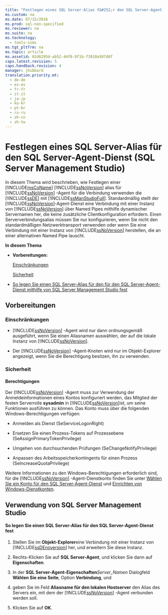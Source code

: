 ```yaml
---
title: "Festlegen eines SQL Server-Alias f&#252;r den SQL Server-Agent-Dienst (SQL Server Management Studio)"
ms.custom: na
ms.date: 07/15/2016
ms.prod: sql-non-specified
ms.reviewer: na
ms.suite: na
ms.technology: 
  - tools-ssms
ms.tgt_pltfrm: na
ms.topic: article
ms.assetid: 02d6295d-ab52-44f0-8f1b-f3910a507d8f
caps.latest.revision: 5
caps.handback.revision: 4
manager: jhubbard
translation.priority.mt: 
  - de-de
  - es-es
  - fr-fr
  - it-it
  - ja-jp
  - ko-kr
  - pt-br
  - ru-ru
  - zh-cn
  - zh-tw
---
```

# Festlegen eines SQL Server-Alias f&#252;r den SQL Server-Agent-Dienst (SQL Server Management Studio)
In diesem Thema wird beschrieben, wie Festlegen einer [!INCLUDE[msCoName](../content/includes/msCoName_md.md)] [!INCLUDE[ssNoVersion](../content/includes/ssNoVersion_md.md)] alias für [!INCLUDE[ssNoVersion](../content/includes/ssNoVersion_md.md)] -Agent für die Verbindung verwenden die [!INCLUDE[ssDE](../content/includes/ssDE_md.md)] mit [!INCLUDE[ssManStudioFull](../content/includes/ssManStudioFull_md.md)]. Standardmäßig stellt der [!INCLUDE[ssNoVersion](../content/includes/ssNoVersion_md.md)]-Agent-Dienst eine Verbindung mit einer Instanz von [!INCLUDE[ssNoVersion](../content/includes/ssNoVersion_md.md)] über Named Pipes mithilfe dynamischer Servernamen her, die keine zusätzliche Clientkonfiguration erfordern. Einen Serververbindungsalias müssen Sie nur konfigurieren, wenn Sie nicht den standardmäßigen Netzwerktransport verwenden oder wenn Sie eine Verbindung mit einer Instanz von [!INCLUDE[ssNoVersion](../content/includes/ssNoVersion_md.md)] herstellen, die an einer alternativen Named Pipe lauscht.  
  
**In diesem Thema**  
  
-   **Vorbereitungen:**  
  
    [Einschränkungen](#Restrictions)  
  
    [Sicherheit](#Security)  
  
-   [So legen Sie einen SQL Server-Alias für den für den SQL Server-Agent-Dienst mithilfe von SQL Server Management Studio fest](#SSMSProcedure)  
  
## <a name="BeforeYouBegin"></a>Vorbereitungen  
  
### <a name="Restrictions"></a>Einschränkungen  
  
-   [!INCLUDE[ssNoVersion](../content/includes/ssNoVersion_md.md)] -Agent wird nur dann ordnungsgemäß ausgeführt, wenn Sie einen Aliasnamen auswählen, der auf die lokale Instanz von [!INCLUDE[ssNoVersion](../content/includes/ssNoVersion_md.md)].  
  
-   Der [!INCLUDE[ssNoVersion](../content/includes/ssNoVersion_md.md)] -Agent-Knoten wird nur im Objekt-Explorer angezeigt, wenn Sie die Berechtigung besitzen, ihn zu verwenden.  
  
### <a name="Security"></a>Sicherheit  
  
#### <a name="Permissions"></a>Berechtigungen  
Der [!INCLUDE[ssNoVersion](../content/includes/ssNoVersion_md.md)] -Agent muss zur Verwendung der Anmeldeinformationen eines Kontos konfiguriert werden, das Mitglied der festen Serverrolle **sysadmin** in [!INCLUDE[ssNoVersion](../content/includes/ssNoVersion_md.md)]ist, um seine Funktionen ausführen zu können. Das Konto muss über die folgenden Windows-Berechtigungen verfügen:  
  
-   Anmelden als Dienst (SeServiceLogonRight)  
  
-   Ersetzen Sie einen Prozess\-Tokens auf Prozessebene (SeAssignPrimaryTokenPrivilege)  
  
-   Umgehen von durchsuchenden Prüfungen (SeChangeNotifyPrivilege)  
  
-   Anpassen des Arbeitsspeicherkontingents für einen Prozess (SeIncreaseQuotaPrivilege)  
  
Weitere Informationen zu den Windows-Berechtigungen erforderlich sind, für die [!INCLUDE[ssNoVersion](../content/includes/ssNoVersion_md.md)] -Agent-Dienstkonto finden Sie unter [Wählen Sie ein Konto für den SQL Server-Agent-Dienst](../content/Select-an-Account-for-the-SQL-Server-Agent-Service.md) und [Einrichten von Windows-Dienstkonten](assetId:///309b9dac-0b3a-4617-85ef-c4519ce9d014).  
  
## <a name="SSMSProcedure"></a>Verwendung von SQL Server Management Studio  
  
#### So legen Sie einen SQL Server-Alias für den SQL Server-Agent-Dienst fest  
  
1.  Stellen Sie im **Objekt-Explorer**eine Verbindung mit einer Instanz von [!INCLUDE[ssDEnoversion](../content/includes/ssDEnoversion_md.md)] her, und erweitern Sie diese Instanz.  
  
2.  Rechts\-Klicken Sie auf **SQL Server-Agent**, und klicken Sie dann auf **Eigenschaften**.  
  
3.  In der **SQL Server-Agent-Eigenschaften***Server\_Namen* Dialogfeld **Wählen Sie eine Seite**, Option **Verbindung**, und  
  
4.  geben Sie im Feld **Aliasname für den lokalen Hostserver** den Alias des Servers ein, mit dem der [!INCLUDE[ssNoVersion](../content/includes/ssNoVersion_md.md)] -Agent verbunden werden soll.  
  
5.  Klicken Sie auf **OK**.  
  
